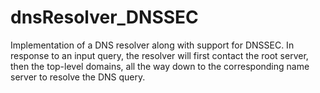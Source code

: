 # dnsResolver_DNSSEC
Implementation of a DNS resolver along with support for DNSSEC. In response to an input query, the resolver will first contact the root server, then the top-level domains, all the way down to the corresponding name server to resolve the DNS query.

